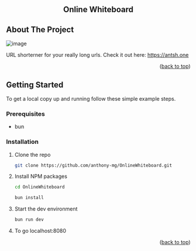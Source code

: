 <!-- Improved compatibility of back to top link: See: https://github.com/othneildrew/Best-README-Template/pull/73 -->
<a id="readme-top"></a>
<!--
*** Thanks for checking out the Best-README-Template. If you have a suggestion
*** that would make this better, please fork the repo and create a pull request
*** or simply open an issue with the tag "enhancement".
*** Don't forget to give the project a star!
*** Thanks again! Now go create something AMAZING! :D
-->

<!-- PROJECT LOGO -->

<h2 align="center">Online Whiteboard</h2>
</div>

<!-- ABOUT THE PROJECT -->
## About The Project

![image](https://github.com/user-attachments/assets/77f9369f-f7c2-406f-8940-0eca4391e45b)


URL shorterner for your really long urls. Check it out here: https://antsh.one

<p align="right">(<a href="#readme-top">back to top</a>)</p>


## Getting Started

To get a local copy up and running follow these simple example steps.

### Prerequisites
* bun
  
### Installation

1. Clone the repo
   ```sh
   git clone https://github.com/anthony-mg/OnlineWhiteboard.git
   ```
2. Install NPM packages
   ```sh
   cd OnlineWhiteboard
   ```
   ```sh
   bun install
   ```
4. Start the dev environment
    ```sh
    bun run dev
    ```
5. To go localhost:8080
<p align="right">(<a href="#readme-top">back to top</a>)</p>
